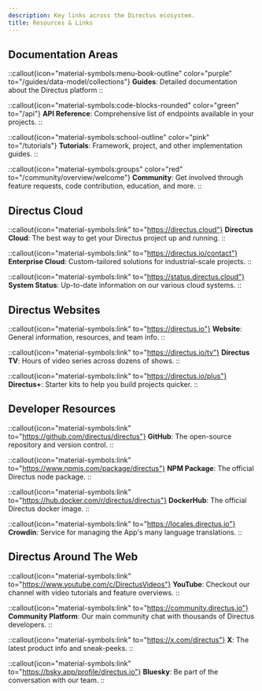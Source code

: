 ```yaml
---
description: Key links across the Directus ecosystem.
title: Resources & Links
---
```


## Documentation Areas

::callout{icon="material-symbols:menu-book-outline" color="purple" to="/guides/data-model/collections"}
**Guides**: Detailed documentation about the Directus platform
::

::callout{icon="material-symbols:code-blocks-rounded" color="green" to="/api"}
**API Reference**: Comprehensive list of endpoints available in your projects.
::

::callout{icon="material-symbols:school-outline" color="pink" to="/tutorials"}
**Tutorials**: Framework, project, and other implementation guides.
::

::callout{icon="material-symbols:groups" color="red" to="/community/overview/welcome"}
**Community**: Get involved through feature requests, code contribution, education, and more.
::

## Directus Cloud

::callout{icon="material-symbols:link" to="https://directus.cloud"}
**Directus Cloud**: The best way to get your Directus project up and running.
::

::callout{icon="material-symbols:link" to="https://directus.io/contact"}
**Enterprise Cloud**: Custom-tailored solutions for industrial-scale projects.
::

::callout{icon="material-symbols:link" to="https://status.directus.cloud"}
**System Status**: Up-to-date information on our various cloud systems.
::


## Directus Websites

::callout{icon="material-symbols:link" to="https://directus.io"}
**Website**: General information, resources, and team info.
::

::callout{icon="material-symbols:link" to="https://directus.io/tv"}
**Directus TV**: Hours of video series across dozens of shows.
::

::callout{icon="material-symbols:link" to="https://directus.io/plus"}
**Directus+**: Starter kits to help you build projects quicker.
::


## Developer Resources

::callout{icon="material-symbols:link" to="https://github.com/directus/directus"}
**GitHub**: The open-source repository and version control.
::

::callout{icon="material-symbols:link" to="https://www.npmjs.com/package/directus"}
**NPM Package**: The official Directus node package.
::

::callout{icon="material-symbols:link" to="https://hub.docker.com/r/directus/directus"}
**DockerHub**: The official Directus docker image.
::

::callout{icon="material-symbols:link" to="https://locales.directus.io"}
**Crowdin**: Service for managing the App's many language translations.
::


## Directus Around The Web

::callout{icon="material-symbols:link" to="https://www.youtube.com/c/DirectusVideos"}
**YouTube**: Checkout our channel with video tutorials and feature overviews.
::

::callout{icon="material-symbols:link" to="https://community.directus.io"}
**Community Platform**: Our main community chat with thousands of Directus developers.
::

::callout{icon="material-symbols:link" to="https://x.com/directus"}
**X**: The latest product info and sneak-peeks.
::

::callout{icon="material-symbols:link" to="https://bsky.app/profile/directus.io"}
**Bluesky**: Be part of the conversation with our team.
::

